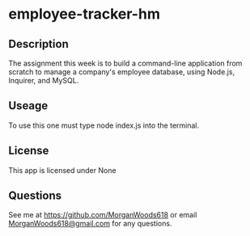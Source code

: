 # employee-tracker-hm
  
## Description
The assignment this week is to build a command-line application from scratch to manage a company's employee database, using Node.js, Inquirer, and MySQL.
## Useage
To use this one must type node index.js into the terminal.
## License
This app is licensed under None
## Questions
See me at https://github.com/MorganWoods618 or email MorganWoods618@gmail.com for any questions. 
